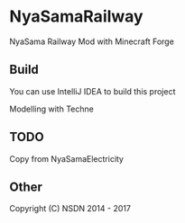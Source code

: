 # NyaSamaRailway
NyaSama Railway Mod with Minecraft Forge

## Build
You can use IntelliJ IDEA to build this project

Modelling with Techne

## TODO
Copy from NyaSamaElectricity

## Other
Copyright (C) NSDN 2014 - 2017
